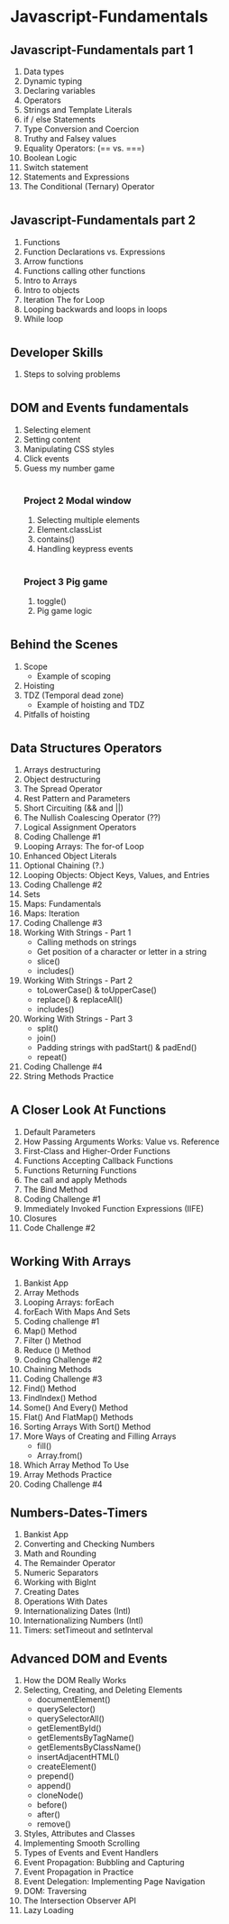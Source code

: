 # Javascript-Fundamentals

## Javascript-Fundamentals part 1 
1. Data types
2. Dynamic typing
3. Declaring variables
4. Operators
5. Strings and Template Literals
6. if / else Statements
7. Type Conversion and Coercion
8. Truthy and Falsey values
9. Equality Operators: (== vs. ===)
10. Boolean Logic
11. Switch statement
12. Statements and Expressions
13. The Conditional (Ternary) Operator
#
## Javascript-Fundamentals part 2
1. Functions
2. Function Declarations vs. Expressions
3. Arrow functions
4. Functions calling other functions
5. Intro to Arrays
6. Intro to objects
7. Iteration The for Loop
8. Looping backwards and loops in loops
9. While loop
#
## Developer Skills
1. Steps to solving problems
#
## DOM and Events fundamentals
1. Selecting element
2. Setting content
3. Manipulating CSS styles
4. Click events
5. Guess my number game  
    #
    ### Project 2 Modal window
    1. Selecting multiple elements
    2. Element.classList
    3. contains()
    4. Handling keypress events  
    #
    ### Project 3 Pig game
    1. toggle()
    2. Pig game logic
#
## Behind the Scenes
1. Scope
    * Example of scoping
2. Hoisting
3. TDZ (Temporal dead zone)
    * Example of hoisting and TDZ
4. Pitfalls of hoisting
#
## Data Structures Operators
1. Arrays destructuring
2. Object destructuring
3. The Spread Operator
4. Rest Pattern and Parameters
5. Short Circuiting (&& and ||)
6. The Nullish Coalescing Operator (??)
7. Logical Assignment Operators
8. Coding Challenge #1
9. Looping Arrays: The for-of Loop
10. Enhanced Object Literals
11. Optional Chaining (?.)
12. Looping Objects: Object Keys, Values, and Entries
13. Coding Challenge #2
14. Sets
15. Maps: Fundamentals
16. Maps: Iteration
17. Coding Challenge #3
18. Working With Strings - Part 1
    * Calling methods on strings
    * Get position of a character or letter in a string
    * slice()
    * includes() 
19. Working With Strings - Part 2
    * toLowerCase() & toUpperCase()
    * replace() & replaceAll()
    * includes()
20. Working With Strings - Part 3
    * split()
    * join() 
    * Padding strings with padStart() & padEnd()
    * repeat()
21. Coding Challenge #4
22. String Methods Practice
#
## A Closer Look At Functions
1. Default Parameters
2. How Passing Arguments Works: Value vs. Reference
3. First-Class and Higher-Order Functions
4. Functions Accepting Callback Functions
5. Functions Returning Functions
6. The call and apply Methods
7. The Bind Method
8. Coding Challenge #1
9. Immediately Invoked Function Expressions (IIFE)
10. Closures
11. Code Challenge #2
#
## Working With Arrays
1. Bankist App
2. Array Methods
3. Looping Arrays: forEach
4. forEach With Maps And Sets
5. Coding challenge #1
6. Map() Method
7. Filter () Method
8. Reduce () Method
9. Coding Challenge #2
10. Chaining Methods
11. Coding Challenge #3
12. Find() Method
13. FindIndex() Method
14. Some() And Every() Method
15. Flat() And FlatMap() Methods
16. Sorting Arrays With Sort() Method
17. More Ways of Creating and Filling Arrays
    * fill()
    * Array.from()
18. Which Array Method To Use
19. Array Methods Practice
20. Coding Challenge #4
##  Numbers-Dates-Timers
1. Bankist App
2. Converting and Checking Numbers
3. Math and Rounding
4. The Remainder Operator
5. Numeric Separators
6. Working with BigInt
7. Creating Dates
8. Operations With Dates
9. Internationalizing Dates (Intl)
10. Internationalizing Numbers (Intl)
11. Timers: setTimeout and setInterval
##  Advanced DOM and Events
1. How the DOM Really Works
2. Selecting, Creating, and Deleting Elements
    * documentElement()
    * querySelector()
    * querySelectorAll()
    * getElementById()
    * getElementsByTagName()
    * getElementsByClassName()
    * insertAdjacentHTML()
    * createElement()
    * prepend()
    * append()
    * cloneNode()
    * before()
    * after()
    * remove()
3. Styles, Attributes and Classes
4. Implementing Smooth Scrolling
5. Types of Events and Event Handlers
6. Event Propagation: Bubbling and Capturing
7. Event Propagation in Practice
8. Event Delegation: Implementing Page Navigation
9. DOM: Traversing
10. The Intersection Observer API
11. Lazy Loading